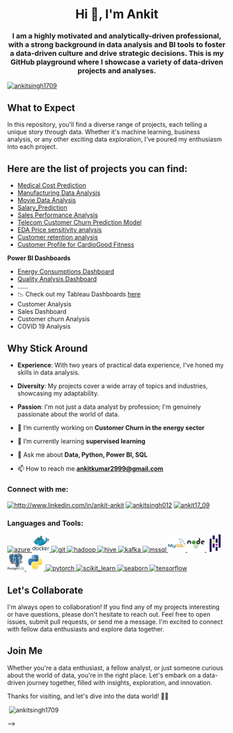 <h1 align="center">Hi 👋, I'm Ankit</h1>
<h3 align="center">I am a highly motivated and analytically-driven professional, with a strong background in data analysis and BI tools to foster a data-driven culture and drive strategic decisions. This is my GitHub playground where I showcase a variety of data-driven projects and analyses.</h3>

<p align="left"> <a href="https://github.com/ryo-ma/github-profile-trophy"><img src="https://github-profile-trophy.vercel.app/?username=ankitsingh1709" alt="ankitsingh1709" /></a> </p>

## What to Expect

In this repository, you'll find a diverse range of projects, each telling a unique story through data. Whether it's machine learning, business analysis, or any other exciting data exploration, I've poured my enthusiasm into each project.

## Here are the list of projects you can find:
- [Medical Cost Prediction](https://github.com/Ankitsingh1709/Data_Analyst_Porfolio_projects/tree/main/Medical%20Cost%20Prediction)
- [Manufacturing Data Analysis](https://github.com/Ankitsingh1709/Data_Analyst_Porfolio_projects/tree/main/Manufacturing%20Data%20Analysis%20(ETL%20pipeline))
- [Movie Data Analysis](https://github.com/Ankitsingh1709/Data_Analyst_Porfolio_projects/tree/main/Movie%20Data%20Analysis)
- [Salary_Prediction](https://github.com/Ankitsingh1709/Data_Analyst_Porfolio_projects/tree/main/Salary_Prediction)
- [Sales Performance Analysis](https://github.com/Ankitsingh1709/SQL-Sales-and-business-analysis)
- [Telecom Customer Churn Prediction Model](https://github.com/Ankitsingh1709/Data_Analyst_Porfolio_projects/tree/main/Telecom%20Customer%20Churn%20%20Prediction%20Model)
- [EDA Price sensitivity analysis](https://github.com/Ankitsingh1709/Data_Analyst_Porfolio_projects/tree/main/EDA%20Price%20sensitivity%20analysis%20)
- [Customer retention analysis](https://github.com/Ankitsingh1709/Data_Analyst_Porfolio_projects/tree/main/Customer%20retention%20analysis)
- [Customer Profile for CardioGood Fitness](https://github.com/Ankitsingh1709/Data_Analyst_Porfolio_projects/tree/main/Customer%20Profile%20for%20CardioGood%20Fitness)

**Power BI Dashboards**
- [Energy Consumptions Dashboard](https://github.com/Ankitsingh1709/Power_BI_Projects)
- [Quality Analysis Dashboard](https://github.com/Ankitsingh1709/Power_BI_Projects)
- ......
- 📉 Check out my Tableau Dashboards [here](https://public.tableau.com/app/profile/ankit8673)
- Customer Analysis
- Sales Dashboard
- Customer churn Analysis
- COVID 19 Analysis
  
## Why Stick Around

- **Experience**: With two years of practical data experience, I've honed my skills in data analysis.
- **Diversity**: My projects cover a wide array of topics and industries, showcasing my adaptability.
- **Passion**: I'm not just a data analyst by profession; I'm genuinely passionate about the world of data.

- 🔭 I’m currently working on **Customer Churn in the energy sector**

- 🌱 I’m currently learning **supervised learning**

- 💬 Ask me about **Data, Python, Power BI, SQL**



- 📫 How to reach me **ankitkumar2999@gmail.com**


<h3 align="left">Connect with me:</h3>
<p align="left">
<a href="https://linkedin.com/in/http://www.linkedin.com/in/ankit-ankit" target="blank"><img align="center" src="https://raw.githubusercontent.com/rahuldkjain/github-profile-readme-generator/master/src/images/icons/Social/linked-in-alt.svg" alt="http://www.linkedin.com/in/ankit-ankit" height="30" width="40" /></a>
<a href="https://kaggle.com/ankitsingh012" target="blank"><img align="center" src="https://raw.githubusercontent.com/rahuldkjain/github-profile-readme-generator/master/src/images/icons/Social/kaggle.svg" alt="ankitsingh012" height="30" width="40" /></a>
<a href="https://www.leetcode.com/ankit17_09" target="blank"><img align="center" src="https://raw.githubusercontent.com/rahuldkjain/github-profile-readme-generator/master/src/images/icons/Social/leet-code.svg" alt="ankit17_09" height="30" width="40" /></a>
</p>

<h3 align="left">Languages and Tools:</h3>
<p align="left"> <a href="https://azure.microsoft.com/en-in/" target="_blank" rel="noreferrer"> <img src="https://www.vectorlogo.zone/logos/microsoft_azure/microsoft_azure-icon.svg" alt="azure" width="40" height="40"/> </a> <a href="https://www.docker.com/" target="_blank" rel="noreferrer"> <img src="https://raw.githubusercontent.com/devicons/devicon/master/icons/docker/docker-original-wordmark.svg" alt="docker" width="40" height="40"/> </a> <a href="https://git-scm.com/" target="_blank" rel="noreferrer"> <img src="https://www.vectorlogo.zone/logos/git-scm/git-scm-icon.svg" alt="git" width="40" height="40"/> </a> <a href="https://hadoop.apache.org/" target="_blank" rel="noreferrer"> <img src="https://www.vectorlogo.zone/logos/apache_hadoop/apache_hadoop-icon.svg" alt="hadoop" width="40" height="40"/> </a> <a href="https://hive.apache.org/" target="_blank" rel="noreferrer"> <img src="https://www.vectorlogo.zone/logos/apache_hive/apache_hive-icon.svg" alt="hive" width="40" height="40"/> </a> <a href="https://kafka.apache.org/" target="_blank" rel="noreferrer"> <img src="https://www.vectorlogo.zone/logos/apache_kafka/apache_kafka-icon.svg" alt="kafka" width="40" height="40"/> </a> <a href="https://www.microsoft.com/en-us/sql-server" target="_blank" rel="noreferrer"> <img src="https://www.svgrepo.com/show/303229/microsoft-sql-server-logo.svg" alt="mssql" width="40" height="40"/> </a> <a href="https://www.mysql.com/" target="_blank" rel="noreferrer"> <img src="https://raw.githubusercontent.com/devicons/devicon/master/icons/mysql/mysql-original-wordmark.svg" alt="mysql" width="40" height="40"/> </a> <a href="https://nodejs.org" target="_blank" rel="noreferrer"> <img src="https://raw.githubusercontent.com/devicons/devicon/master/icons/nodejs/nodejs-original-wordmark.svg" alt="nodejs" width="40" height="40"/> </a> <a href="https://pandas.pydata.org/" target="_blank" rel="noreferrer"> <img src="https://raw.githubusercontent.com/devicons/devicon/2ae2a900d2f041da66e950e4d48052658d850630/icons/pandas/pandas-original.svg" alt="pandas" width="40" height="40"/> </a> <a href="https://www.postgresql.org" target="_blank" rel="noreferrer"> <img src="https://raw.githubusercontent.com/devicons/devicon/master/icons/postgresql/postgresql-original-wordmark.svg" alt="postgresql" width="40" height="40"/> </a> <a href="https://www.python.org" target="_blank" rel="noreferrer"> <img src="https://raw.githubusercontent.com/devicons/devicon/master/icons/python/python-original.svg" alt="python" width="40" height="40"/> </a> <a href="https://pytorch.org/" target="_blank" rel="noreferrer"> <img src="https://www.vectorlogo.zone/logos/pytorch/pytorch-icon.svg" alt="pytorch" width="40" height="40"/> </a> <a href="https://scikit-learn.org/" target="_blank" rel="noreferrer"> <img src="https://upload.wikimedia.org/wikipedia/commons/0/05/Scikit_learn_logo_small.svg" alt="scikit_learn" width="40" height="40"/> </a> <a href="https://seaborn.pydata.org/" target="_blank" rel="noreferrer"> <img src="https://seaborn.pydata.org/_images/logo-mark-lightbg.svg" alt="seaborn" width="40" height="40"/> </a> <a href="https://www.tensorflow.org" target="_blank" rel="noreferrer"> <img src="https://www.vectorlogo.zone/logos/tensorflow/tensorflow-icon.svg" alt="tensorflow" width="40" height="40"/> </a> </p>

## Let's Collaborate

I'm always open to collaboration! If you find any of my projects interesting or have questions, please don't hesitate to reach out. Feel free to open issues, submit pull requests, or send me a message. I'm excited to connect with fellow data enthusiasts and explore data together.

## Join Me

Whether you're a data enthusiast, a fellow analyst, or just someone curious about the world of data, you're in the right place. Let's embark on a data-driven journey together, filled with insights, exploration, and innovation.

Thanks for visiting, and let's dive into the data world! 🚀✨

<p>&nbsp;<img align="center" src="https://github-readme-stats.vercel.app/api?username=ankitsingh1709&show_icons=true&locale=en" alt="ankitsingh1709" /></p>

-->
